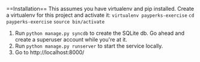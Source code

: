 
==Installation==
This assumes you have virtualenv and pip installed. Create a virtualenv for this project and activate it:
``virtualenv payperks-exercise``
``cd payperks-exercise``
``source bin/activate``

1. Run ``python manage.py syncdb`` to create the SQLite db. Go ahead and create a superuser account while you're at it.
2. Run ``python manage.py runserver`` to start the service locally.
3. Go to http://localhost:8000/
